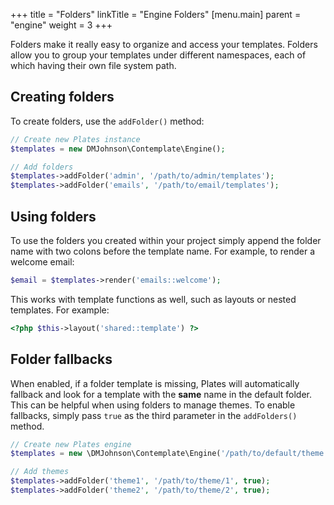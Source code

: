 +++
title = "Folders"
linkTitle = "Engine Folders"
[menu.main]
parent = "engine"
weight = 3
+++

Folders make it really easy to organize and access your templates. Folders allow you to group your templates under different namespaces, each of which having their own file system path.

## Creating folders

To create folders, use the `addFolder()` method:

~~~ php
// Create new Plates instance
$templates = new DMJohnson\Contemplate\Engine();

// Add folders
$templates->addFolder('admin', '/path/to/admin/templates');
$templates->addFolder('emails', '/path/to/email/templates');
~~~

## Using folders

To use the folders you created within your project simply append the folder name with two colons before the template name. For example, to render a welcome email:

~~~ php
$email = $templates->render('emails::welcome');
~~~

This works with template functions as well, such as layouts or nested templates. For example:

~~~ php
<?php $this->layout('shared::template') ?>
~~~

## Folder fallbacks

When enabled, if a folder template is missing, Plates will automatically fallback and look for a template with the **same** name in the default folder. This can be helpful when using folders to manage themes. To enable fallbacks, simply pass `true` as the third parameter in the `addFolders()` method.

~~~ php
// Create new Plates engine
$templates = new \DMJohnson\Contemplate\Engine('/path/to/default/theme');

// Add themes
$templates->addFolder('theme1', '/path/to/theme/1', true);
$templates->addFolder('theme2', '/path/to/theme/2', true);
~~~